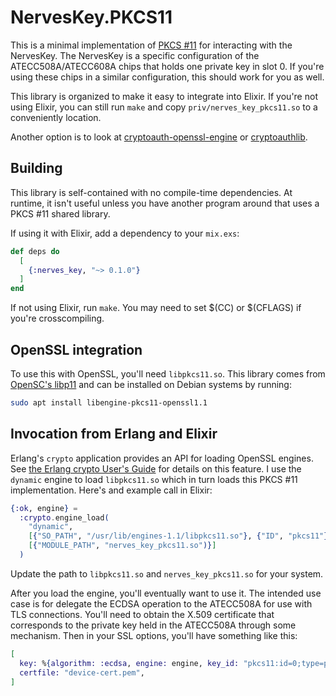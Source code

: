 # NervesKey.PKCS11

This is a minimal implementation of [PKCS #11](https://en.wikipedia.org/wiki/PKCS_11)
for interacting with the NervesKey.  The NervesKey is a specific configuration
of the ATECC508A/ATECC608A chips that holds one private key in slot 0. If you're
using these chips in a similar configuration, this should work for you as well.

This library is organized to make it easy to integrate into Elixir. If you're not
using Elixir, you can still run `make` and copy `priv/nerves_key_pkcs11.so` to
a conveniently location.

Another option is to look at
[cryptoauth-openssl-engine](https://github.com/MicrochipTech/cryptoauth-openssl-engine)
or [cryptoauthlib](https://github.com/MicrochipTech/cryptoauthlib).

## Building

This library is self-contained with no compile-time dependencies. At runtime, it
isn't useful unless you have another program around that uses a PKCS #11 shared
library.

If using it with Elixir, add a dependency to your `mix.exs`:

```elixir
def deps do
  [
    {:nerves_key, "~> 0.1.0"}
  ]
end
```

If not using Elixir, run `make`. You may need to set $(CC) or $(CFLAGS) if you're
crosscompiling.

## OpenSSL integration

To use this with OpenSSL, you'll need `libpkcs11.so`. This library comes from
[OpenSC's libp11](https://github.com/OpenSC/libp11) and can be installed on
Debian systems by running:

```sh
sudo apt install libengine-pkcs11-openssl1.1
```

## Invocation from Erlang and Elixir

Erlang's `crypto` application provides an API for loading OpenSSL engines. See
[the Erlang crypto User's Guide](http://erlang.org/doc/apps/crypto/engine_load.html)
for details on this feature. I use the `dynamic` engine to load `libpkcs11.so`
which in turn loads this PKCS #11 implementation. Here's and example call in
Elixir:

```elixir
{:ok, engine} =
  :crypto.engine_load(
    "dynamic",
    [{"SO_PATH", "/usr/lib/engines-1.1/libpkcs11.so"}, {"ID", "pkcs11"}, "LOAD"],
    [{"MODULE_PATH", "nerves_key_pkcs11.so")}]
  )
```

Update the path to `libpkcs11.so` and `nerves_key_pkcs11.so` for your system.

After you load the engine, you'll eventually want to use it. The intended use
case is for delegate the ECDSA operation to the ATECC508A for use with TLS
connections. You'll need to obtain the X.509 certificate that corresponds to the
private key held in the ATECC508A through some mechanism. Then in your SSL
options, you'll have something like this:

```elixir
[
  key: %{algorithm: :ecdsa, engine: engine, key_id: "pkcs11:id=0;type=private"},
  certfile: "device-cert.pem",
]
```


